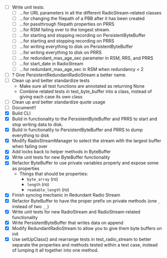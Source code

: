- [ ] Write unit tests:
    - [ ] ...for URL parameters in all the different RadioStream-related classes
    - [ ] ...for changing the filepath of a PBB after it has been created
    - [ ] ...for passthrough filepath properties on PRRS
    - [ ] ...for RSM failing over to the longest stream.
    - [ ] ...for starting and stopping recording on PersistentByteBuffer
    - [ ] ...for starting and stopping recording on PRRS
    - [ ] ...for writing everything to disk on PersistentByteBuffer
    - [ ] ...for writing everything to disk on PRRS
    - [ ] ...for redundant_max_age_sec parameter in RSM, RRS, and PRRS
    - [ ] ...for start_date in RadioStream
    - [ ] ...for redundant_max_age_sec in RSM when redundancy < 2
- [ ] ? Give PersistentRedundantRadioStream a better name.
- [ ] Clean up and better standardize tests
    - Make sure all test functions are annotated as returning None
    - Combine related tests in test_byte_buffer into a class, instead of giving each case its own class
- [ ] Clean up and better standardize quote usage
- [ ] Document!!
- [x] Build CLI
- [x] Build in functionality to the PersistentByteBuffer and PRRS to start and stop writing data to disk.
- [x] Build in functionality to PersistentByteBuffer and PRRS to dump everything to disk
- [x] Modify RadioStreamManager to select the stream with the largest buffer when failing over
- [x] Add locks back to helper methods in ByteBuffer
- [x] Write unit tests for new ByteBuffer functionality
- [x] Refactor ByteBuffer to use private variables properly and expose some as properties
    - Things that should be properties:
        - `byte_array` (ro)
        - `length` (ro)
        - `readable_length` (ro)
- [x] Finish syncing mechanic in Redundant Radio Stream
- [x] Refactor ByteBuffer to have the proper prefix on private methods (one `_` instead of two `__`)
- [x] Write unit tests for new RadioStream and RadioStream-related functionality
- [x] Write PersistentByteBuffer that writes data on append
- [x] Modify RedundantRadioStream to allow you to give them byte buffers on init
- [x] Use setUpClass() and rearrange tests in test_radio_stream to better separate the properties and methods tested within a test case, instead of lumping it all together into one method.